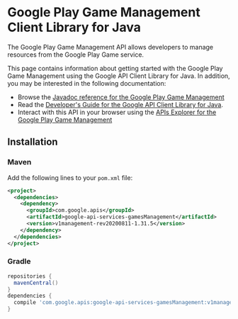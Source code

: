 # Google Play Game Management Client Library for Java

The Google Play Game Management API allows developers to manage resources from the Google Play Game service.

This page contains information about getting started with the Google Play Game Management
using the Google API Client Library for Java. In addition, you may be interested
in the following documentation:

* Browse the [Javadoc reference for the Google Play Game Management][javadoc]
* Read the [Developer's Guide for the Google API Client Library for Java][google-api-client].
* Interact with this API in your browser using the [APIs Explorer for the Google Play Game Management][api-explorer]

## Installation

### Maven

Add the following lines to your `pom.xml` file:

```xml
<project>
  <dependencies>
    <dependency>
      <groupId>com.google.apis</groupId>
      <artifactId>google-api-services-gamesManagement</artifactId>
      <version>v1management-rev20200811-1.31.5</version>
    </dependency>
  </dependencies>
</project>
```

### Gradle

```gradle
repositories {
  mavenCentral()
}
dependencies {
  compile 'com.google.apis:google-api-services-gamesManagement:v1management-rev20200811-1.31.5'
}
```

[javadoc]: https://googleapis.dev/java/google-api-services-gamesManagement/latest/index.html
[google-api-client]: https://github.com/googleapis/google-api-java-client/
[api-explorer]: https://developers.google.com/apis-explorer/#p/gamesManagement/v1/
